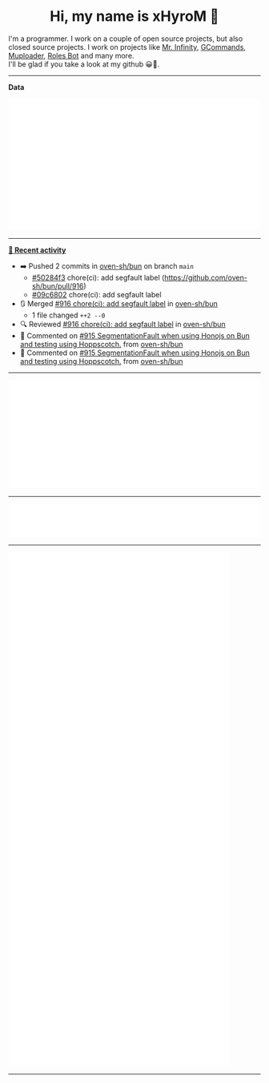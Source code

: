<p align="center">
    <!-- <img src="https://avatars.githubusercontent.com/u/56601352" width="192" alt="hyro's pfp" /> -->
    <h1 align="center">Hi, my name is xHyroM 👋</h1>
</p>

I'm a programmer. I work on a couple of open source projects, but also closed source projects. I work on projects like [Mr. Infinity](https://discord.com/oauth2/authorize?client_id=720321585625694239&scope=bot%20applications.commands&permissions=8&redirect_uri=https://blobs.gq/imanager&prompt=consent&response_type=code), [GCommands](https://github.com/Garlic-Team/GCommands), [Muploader](https://github.com/xHyroM/Muploader), [Roles Bot](https://github.com/xHyroM/roles-bot) and many more.  
I'll be glad if you take a look at my github 😀👀.

___
**Data**

<img src="https://github.com/xHyroM/xHyroM/blob/master/.cache/base.svg">

___

**[📰 Recent activity](https://github.com/xHyroM)**
* ➡️ Pushed 2 commits in [oven-sh/bun](https://github.com/oven-sh/bun) on branch `main`
  * [#50284f3](https://github.com/oven-sh/bun/commit/50284f3) chore(ci): add segfault label (https://github.com/oven-sh/bun/pull/916)
  * [#09c6802](https://github.com/oven-sh/bun/commit/09c6802) chore(ci): add segfault label
* 🔃 Merged [#916 chore(ci): add segfault label](https://github.com/oven-sh/bun/pull/916) in [oven-sh/bun](https://github.com/oven-sh/bun)
  * 1 file changed `++2 --0`
* 🔍 Reviewed [#916 chore(ci): add segfault label](https://github.com/oven-sh/bun/pull/916) in [oven-sh/bun](https://github.com/oven-sh/bun)
* 💬 Commented on [#915 SegmentationFault when using Honojs on Bun and testing using Hoppscotch.](https://github.com/oven-sh/bun/issues/915) from [oven-sh/bun](https://github.com/oven-sh/bun)
* 💬 Commented on [#915 SegmentationFault when using Honojs on Bun and testing using Hoppscotch.](https://github.com/oven-sh/bun/issues/915) from [oven-sh/bun](https://github.com/oven-sh/bun)


___

<img src="https://github.com/xHyroM/xHyroM/blob/master/.cache/isocalendar.svg">

___

<img src="https://github.com/xHyroM/xHyroM/blob/master/.cache/languages.svg">

___

<img src="https://github.com/xHyroM/xHyroM/blob/master/.cache/achievements.svg">

___

